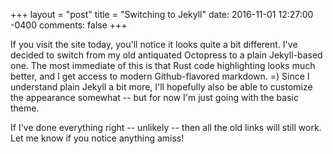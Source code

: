 +++
layout = "post"
title = "Switching to Jekyll"
date: 2016-11-01 12:27:00 -0400
comments: false
+++

If you visit the site today, you'll notice it looks quite a bit
different.  I've decided to switch from my old antiquated Octopress to
a plain Jekyll-based one. The most immediate of this is that Rust code
highlighting looks much better, and I get access to modern
Github-flavored markdown. =) Since I understand plain Jekyll a bit
more, I'll hopefully also be able to customize the appearance somewhat
-- but for now I'm just going with the basic theme.

If I've done everything right -- unlikely -- then all the old links
will still work. Let me know if you notice anything amiss!
